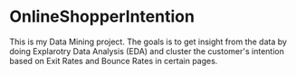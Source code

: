# OnlineShopperIntention
This is my Data Mining project. The goals is to get insight from the data by doing Explarotry Data Analysis (EDA) and cluster the customer's intention based on Exit Rates and Bounce Rates in certain pages.

